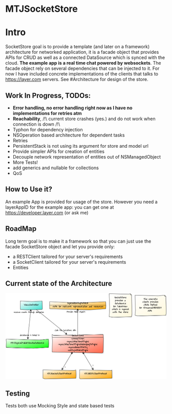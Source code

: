 # MTJSocketStore

# Intro
SocketStore goal is to provide a template (and later on a  framework) architecture for networked application, it is a facade object that provides APIs for CRUD as well as a connected DataSource which is synced with the cloud. **The example app is a real time chat powered by websockets**.
The facade object rely on several dependencies that can be injected to it. For now I have included concrete implementations of the clients that talks to https://layer.com servers. See #Architecture for design of the store.

## Work In Progress, TODOs:
- **Error handling, no error handling right now as I have no implementations for retries atm**
- **Reachability**, /!\ current store crashes (yes.) and do not work when connection is down /!\
- Typhon for dependency injection
- NSOperation based architecture for dependent tasks
- Retries
- PersistentStack is not using its argument for store and model url
- Provide simpler APIs for creation of entities
- Decouple network representation of entities out of NSManagedObject
- More Tests!
- add generics and nullable for collections
- QoS

## How to Use it?
An example App is provided for usage of the store. However you need a layerAppID for the example app: you can get one at https://developer.layer.com (or ask me)

## RoadMap
Long term goal is to make it a framework so that you can just use the facade SocketStore object and let you provide only:
- a RESTClient tailored for your server's requirements
- a SocketClient tailored for your server's requirements
- Entities

## Current state of the Architecture
![Alt text](/wiki/SocketStoreArchitecture.png?raw=true "SocketStoreArchitecture")

## Testing
Tests both use Mocking Style and state based tests
